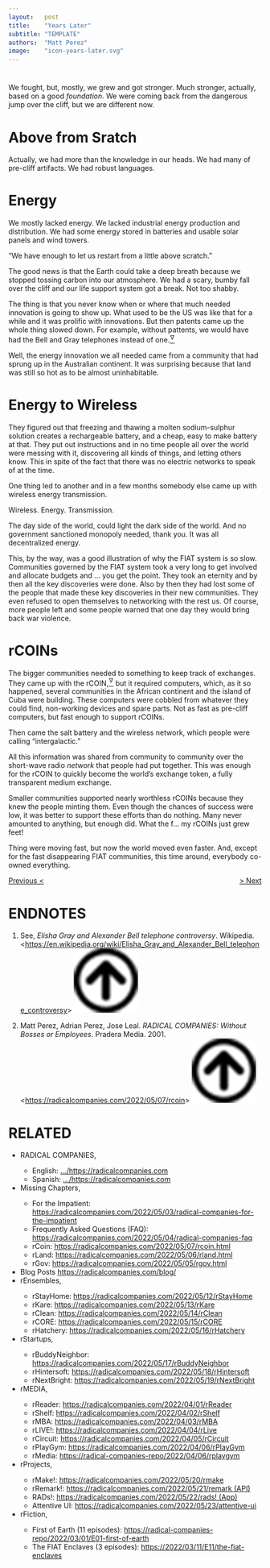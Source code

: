 ```yaml
---
layout:   post
title:    "Years Later"
subtitle: "TEMPLATE"
authors:  "Matt Perez"
image:    "icon-years-later.svg"
---
```


<div style="display:none;">
 <p>We fought, but, mostly, we grew and got much sronger, based on a good <em>foundation</em>.</p>
</div>

<h1></h1>
 <p>We fought, but, mostly, we grew and got stronger. Much stronger, actually, based on a good <em>foundation</em>. We were coming back from the dangerous jump over the cliff, but we are different now.</p>

<h1>Above from Sratch</h1>
 <p>Actually, we had more than the knowledge in our heads. We had many of pre-cliff artifacts. We had robust languages.</p>

<h1>Energy</h1>
 <p>We mostly lacked energy. We lacked industrial energy production and distribution. We had some energy stored in batteries and usable solar panels and wind towers.</p>
 <p>&ldquo;We have enough to let us restart from a little above scratch.&rdquo;</p>
 <p>The good news is that the Earth could take a deep breath because we stopped tossing carbon into our atmosphere. We had a scary, bumby fall over the cliff and our life support system got a break. Not too shabby.</p>
 <p>The thing is that you never know when or where that much needed innovation is going to show up. What used to be the US was like that for a while and it was prolific with innovations. But then patents came up the whole thing slowed down. For example, without pattents, we would have had the Bell and Gray telephones instead of one.<a href="#en01"><sup id="bm01">&hairsp;&nabla;&hairsp;</sup></a></p>
 <p>Well, the energy innovation we all needed came from a community that had sprung up in the Australian continent. It was surprising because that land was still so hot as to be almost uninhabitable.</p>

<h1>Energy to Wireless</h1>
 <p>They figured out that freezing and thawing a molten sodium-sulphur solution creates a rechargeable battery, and a cheap, easy to make battery at that. They put out instructions and in no time people all over the world were messing with it, discovering all kinds of things, and letting others know. This in spite of the fact that there was no electric networks to speak of at the time.</p>
 <p>One thing led to another and in a few months somebody else came up with wireless energy transmission.</p>
 <p>Wireless. Energy. Transmission.</p>
 <p>The day side of the world, could light the dark side of the world. And no government sanctioned monopoly needed, thank you. It was all decentralized energy.</p>
 <p>This, by the way, was a good illustration of why the <span class="_paradigm">FIAT</span> system is so slow. Communities governed by the <span class="_paradigm">FIAT</span> system took a very long to get involved and allocate budgets and &hellip; you get the point. They took an eternity and by then all the key discoveries were done. Also by then they had lost some of the people that made these key discoveries in their new communities. They even refused to open themselves to networking with the rest us. Of course, more people left and some people warned that one day they would bring back war violence.</p>

<h1><span class="_paradigm">rCOIN</span>s</h1>
 <p>The bigger communities needed to something to keep track of exchanges. They came up with the <span class="_paradigm">rCOIN</span>,<a href="#en02"><sup id="bm02">&hairsp;&nabla;&hairsp;</sup></a> but it required computers, which, as it so happened, several communities in the African continent and the island of Cuba were building. These computers were cobbled from whatever they could find, non-working devices and spare parts. Not as fast as pre-cliff computers, but fast enough to support <span class="_paradigm">rCOIN</span>s.</p>
 <p>Then came the salt battery and the wireless network, which people were calling &ldquo;intergalactic.&rdquo;</p>
 <p>All this information was shared from community to community over the short-wave radio <em>network</em> that people had put together. This was enough for the <span class="_paradigm">rCOIN</span> to quickly become the world&rsquo;s exchange token, a fully transparent medium exchange.</p>
 <p>Smaller communities supported nearly worthless <span class="_paradigm">rCOIN</span>s because they knew the people minting them. Even though the chances of success were low, it was better to support these efforts than do nothing. Many never amounted to anything, but enough did. <span class="_quotespan">What the f&hellip; my <span class="_paradigm">rCOIN</span>s just grew feet!</span></p>
 <p>Thing were moving fast, but now the world moved even faster. And, except for the fast disappearing <span class="_paradigm">FIAT</span> communities, this time around, everybody co-owned everything.</p>
 <p></p>

<div class="_links">
 <span style="float:left; "> <a href="https://radicalcompanies.com/2023/01/22/we-headed-for-the-cliff">Previous &lt;</a></span>
 <span style="float:right; "><a href="https://radicalcompanies.com/2022/03/11/E11/the-fiat-enclaves">&gt; Next</a></span>
 <p>&nbsp;</p>
</div>

<h1 class="_section">ENDNOTES</h1>
 <ol>
  <li id="en01">
   <p class="_list-item">
    See,
    <em>Elisha Gray and Alexander Bell telephone controversy</em>.
    Wikipedia.
    &lt;<a href="https://en.wikipedia.org/wiki/Elisha_Gray_and_Alexander_Bell_telephone_controversy" target="_blank">https://en.wikipedia.org/wiki/Elisha_Gray_and_Alexander_Bell_telephone_controversy</a>&gt;
    <a class="_uparrow" href="#bm01"><img src="/assets/img/arrow-up-icon.png"></a>
   </p>
  </li>
  <li id="en02">
   <p class="_list-item">
    Matt Perez, Adrian Perez, Jose Leal.
    <em>RADICAL COMPANIES: Without Bosses or Employees</em>.
    Pradera Media.
    2001.
    &lt;<a href="https://radicalcompanies.com/2022/05/07/rcoin" target="_blank">https://radicalcompanies.com/2022/05/07/rcoin</a>&gt;
    <a class="_uparrow" href="#bm02"><img src="/assets/img/arrow-up-icon.png"></a>
   </p>
  </li>
 </ol>

<h1 class="_section">RELATED</h1>
 <ul>
  <li>RADICAL COMPANIES,</li>
   <ul>
    <li><a>English</a>: <a href="https://radicalcompanies.com" target="_blank">&hellip;/https://radicalcompanies.com</a></li>
    <li><a>Spanish</a>: <a href="https://radicalcompanies.com" target="_blank">&hellip;/https://radicalcompanies.com</a></li>
   </ul>
  <li>Missing Chapters,</li>
   <ul>
    <li>For the Impatient: <a href="https://radicalcompanies.com/2022/05/03/radical-companies-for-the-impatient" target="_blank">https://radicalcompanies.com/2022/05/03/radical-companies-for-the-impatient</a></li>
    <li>Frequently Asked Questions (FAQ): <a href="https://radicalcompanies.com/2022/05/04/radical-companies-faq" target="_blank">https://radicalcompanies.com/2022/05/04/radical-companies-faq</a></li>
    <li>rCoin: <a href="https://radicalcompanies.com/2022/05/07/rcoin.html" target="_blank">https://radicalcompanies.com/2022/05/07/rcoin.html</a></li>
    <li>rLand: <a href="https://radicalcompanies.com/2022/05/06/rland.html" target="_blank">https://radicalcompanies.com/2022/05/06/rland.html</a></li>
    <li>rGov: <a href="https://radicalcompanies.com/2022/05/05/rgov.html" target="_blank">https://radicalcompanies.com/2022/05/05/rgov.html</a></li>
   </ul>
   <li>Blog Posts <a href="https://radicalcompanies.com/blog/" target="_blank">https://radicalcompanies.com/blog/</a></li>
   <li>rEnsembles,</li>
    <ul>
     <li> rStayHome: <a href="https://radicalcompanies.com/2022/05/12/rStayHome" target="_blank">https://radicalcompanies.com/2022/05/12/rStayHome</a></li>
     <li>     rKare: <a href="https://radicalcompanies.com/2022/05/13/rKare" target="_blank">https://radicalcompanies.com/2022/05/13/rKare</a></li>
     <li>    rClean: <a href="https://radicalcompanies.com/2022/05/14/rClean" target="_blank">https://radicalcompanies.com/2022/05/14/rClean</a></li>
     <li>     rCORE: <a href="https://radicalcompanies.com/2022/05/15/rCORE" target="_blank">https://radicalcompanies.com/2022/05/15/rCORE</a></li>
     <li>rHatchery: <a href="https://radicalcompanies.com/2022/05/16/rHatchery" target="_blank">https://radicalcompanies.com/2022/05/16/rHatchery</a></li>
    </ul>
   <li>rStartups,</li>
    <ul>
     <li>rBuddyNeighbor: <a href="https://radicalcompanies.com/2022/05/17/rBuddyNeighbor" target="_blank">https://radicalcompanies.com/2022/05/17/rBuddyNeighbor</a></li>
     <li>   rHintersoft: <a href="https://radicalcompanies.com/2022/05/18/rHintersoft" target="_blank">https://radicalcompanies.com/2022/05/18/rHintersoft</a></li> 
     <li>   rNextBright: <a href="https://radicalcompanies.com/2022/05/19/rNextBright" target="_blank">https://radicalcompanies.com/2022/05/19/rNextBright</a></li>
    </ul>
   <li>rMEDIA,</li>
    <ul>
     <li> rReader: <a href="https://radicalcompanies.com/2022/04/01/rReader" target="_blank">https://radicalcompanies.com/2022/04/01/rReader</a></li>
     <li>  rShelf: <a href="https://radicalcompanies.com/2022/04/02/rShelf" target="_blank">https://radicalcompanies.com/2022/04/02/rShelf</a></li>
     <li>    rMBA: <a href="https://radicalcompanies.com/2022/04/03/rMBA" target="_blank">https://radicalcompanies.com/2022/04/03/rMBA</a></li>
     <li>  rLIVE!: <a href="https://radicalcompanies.com/2022/04/04/rLive" target="_blank">https://radicalcompanies.com/2022/04/04/rLive</a></li>
     <li>rCircuit: <a href="https://radicalcompanies.com/2022/04/05/rCircuit" target="_blank">https://radicalcompanies.com/2022/04/05/rCircuit</a></li>
     <li>rPlayGym: <a href="https://radicalcompanies.com/2022/04/06/rPlayGym" target="_blank">https://radicalcompanies.com/2022/04/06/rPlayGym</a></li>
     <li>  rMedia: <a href="https://radical-companies-repo/2022/04/06/rplaygym" target="_blank">https://radical-companies-repo/2022/04/06/rplaygym</a></li>
    </ul>
   <li>rProjects,</li>
    <ul>
     <li>      rMake!: <a href="https://radicalcompanies.com/2022/05/20/rmake" target="_blank">https://radicalcompanies.com/2022/05/20/rmake</a></li>
     <li>    rRemark!: <a href="https://radicalcompanies.com/2022/05/21/remark" target="_blank">https://radicalcompanies.com/2022/05/21/remark (API)</a></li>
     <li>       RADs!: <a href="https://radicalcompanies.com/2022/05/22/rads!" target="_blank">https://radicalcompanies.com/2022/05/22/rads! (App)</a></li>
     <li>Attentive UI: <a href="https://radicalcompanies.com/2022/05/23/attentive-ui" target="_blank">https://radicalcompanies.com/2022/05/23/attentive-ui</a></li>
    </ul>
   <li>rFiction,</li>
    <ul>
     <li>  First of Earth (11 episodes): <a href="https://radical-companies-repo/2022/03/01/E01-first-of-earth" target="_blank">https://radical-companies-repo/2022/03/01/E01-first-of-earth</a></li>
     <li>The FIAT Enclaves (3 episodes): <a href="https://2022/03/11/E11/the-fiat-enclaves" target="_blank">https://2022/03/11/E11/the-fiat-enclaves</a></li>
    </ul>

